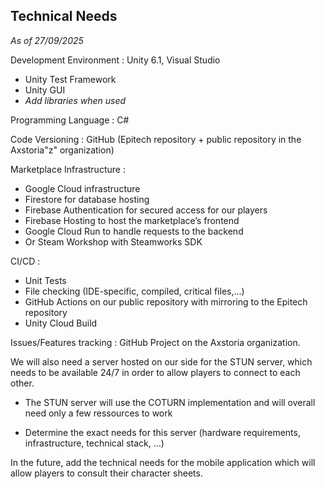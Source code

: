 ## Technical Needs

*As of 27/09/2025*

Development Environment : Unity 6.1, Visual Studio

- Unity Test Framework
- Unity GUI
- *Add libraries when used*  

Programming Language : C#

Code Versioning : GitHub (Epitech repository + public repository in the Axstoria"z" organization)

Marketplace Infrastructure :

- Google Cloud infrastructure
- Firestore for database hosting  
- Firebase Authentication for secured access for our players  
- Firebase Hosting to host the marketplace’s frontend
- Google Cloud Run to handle requests to the backend
- Or Steam Workshop with Steamworks SDK

CI/CD :

- Unit Tests  
- File checking (IDE-specific, compiled, critical files,...)  
- GitHub Actions on our public repository with mirroring to the Epitech repository
- Unity Cloud Build

Issues/Features tracking : GitHub Project on the Axstoria organization.

We will also need a server hosted on our side for the STUN server, which needs to be available 24/7 in order to allow players to connect to each other.

- The STUN server will use the COTURN implementation and will overall need only a few ressources to work

- Determine the exact needs for this server (hardware requirements, infrastructure, technical stack, …)

In the future, add the technical needs for the mobile application which will allow players to consult their character sheets.
